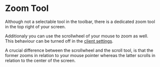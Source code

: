 # Zoom Tool

Although not a selectable tool in the toolbar, there is a dedicated zoom tool in the top right of your screen.

Additionaly you can use the scrollwheel of your mouse to zoom as well.
This behaviour can be turned off in the [client settings](/docs/player/settings/#behaviour).

A crucial difference between the scrollwheel and the scroll tool, is that the former zooms in relation to your mouse pointer whereas the latter scrolls in relation to the center of the screen.
